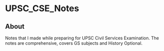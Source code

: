 # UPSC_CSE_Notes

## About

Notes that I made while preparing for UPSC Civil Services Examination. The notes are comprehensive, covers GS subjects and History Optional. 
